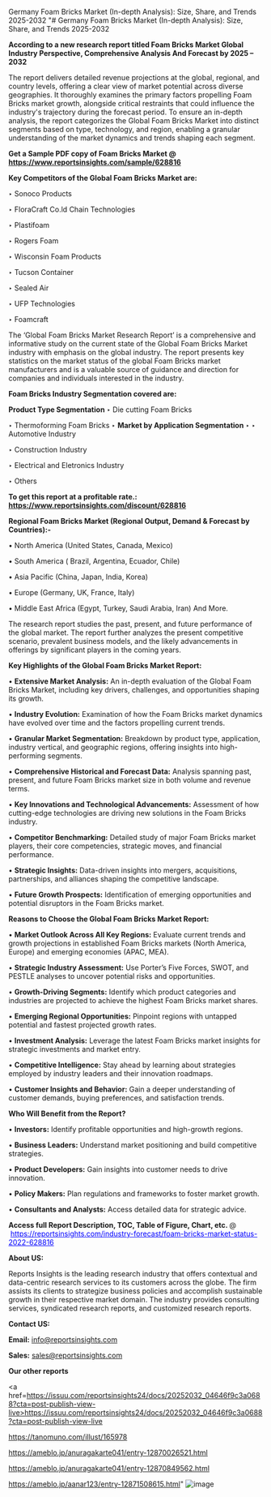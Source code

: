 Germany Foam Bricks Market (In-depth Analysis): Size, Share, and Trends 2025-2032
"# Germany Foam Bricks Market (In-depth Analysis): Size, Share, and Trends 2025-2032

<strong>According to a new research report titled Foam Bricks Market Global Industry Perspective, Comprehensive Analysis And Forecast by 2025 – 2032</strong>

The report delivers detailed revenue projections at the global, regional, and country levels, offering a clear view of market potential across diverse geographies. It thoroughly examines the primary factors propelling Foam Bricks market growth, alongside critical restraints that could influence the industry's trajectory during the forecast period. To ensure an in-depth analysis, the report categorizes the Global Foam Bricks Market into distinct segments based on type, technology, and region, enabling a granular understanding of the market dynamics and trends shaping each segment.

<strong>Get a Sample PDF copy of Foam Bricks Market </strong><strong>@<a href=https://www.reportsinsights.com/sample/628816 style=color:#0000ff;> https://www.reportsinsights.com/sample/628816</a></strong></font>

<strong>Key Competitors of the Global Foam Bricks Market are:</strong>

‣ Sonoco Products

‣ FloraCraft
 Co.ld Chain Technologies

‣ Plastifoam

‣ Rogers Foam

‣ Wisconsin Foam Products

‣ Tucson Container

‣ Sealed Air

‣ UFP Technologies

‣ Foamcraft

The ‘Global Foam Bricks Market Research Report’ is a comprehensive and informative study on the current state of the Global Foam Bricks Market industry with emphasis on the global industry. The report presents key statistics on the market status of the global Foam Bricks market manufacturers and is a valuable source of guidance and direction for companies and individuals interested in the industry.

<strong>Foam Bricks Industry Segmentation covered are:</strong>

<strong>Product Type Segmentation</strong>
‣
Die cutting Foam Bricks

‣ Thermoforming Foam Bricks
‣ 
<strong>Market by Application Segmentation</strong>
‣
‣  Automotive Industry

‣ Construction Industry

‣ Electrical and Eletronics Industry

‣ Others

<strong>To get this report at a profitable rate.: <a href=https://www.reportsinsights.com/discount/628816 style=color:#0000ff;>https://www.reportsinsights.com/discount/628816</a></strong></font>

<strong>Regional Foam Bricks Market (Regional Output, Demand &amp; Forecast by Countries):-</strong>

• North America (United States, Canada, Mexico)

• South America ( Brazil, Argentina, Ecuador, Chile)

• Asia Pacific (China, Japan, India, Korea)

• Europe (Germany, UK, France, Italy)

• Middle East Africa (Egypt, Turkey, Saudi Arabia, Iran) And More.

The research report studies the past, present, and future performance of the global market. The report further analyzes the present competitive scenario, prevalent business models, and the likely advancements in offerings by significant players in the coming years.

<strong>Key Highlights of the Global Foam Bricks Market Report:</strong>

• <strong>Extensive Market Analysis:</strong> An in-depth evaluation of the Global Foam Bricks Market, including key drivers, challenges, and opportunities shaping its growth.

• <strong>Industry Evolution:</strong> Examination of how the Foam Bricks market dynamics have evolved over time and the factors propelling current trends.

• <strong>Granular Market Segmentation:</strong> Breakdown by product type, application, industry vertical, and geographic regions, offering insights into high-performing segments.

• <strong>Comprehensive Historical and Forecast Data:</strong> Analysis spanning past, present, and future Foam Bricks market size in both volume and revenue terms.

• <strong>Key Innovations and Technological Advancements:</strong> Assessment of how cutting-edge technologies are driving new solutions in the Foam Bricks industry.

• <strong>Competitor Benchmarking:</strong> Detailed study of major Foam Bricks market players, their core competencies, strategic moves, and financial performance.

• <strong>Strategic Insights:</strong> Data-driven insights into mergers, acquisitions, partnerships, and alliances shaping the competitive landscape.

• <strong>Future Growth Prospects:</strong> Identification of emerging opportunities and potential disruptors in the Foam Bricks market.

<strong>Reasons to Choose the Global Foam Bricks Market Report:</strong>

• <strong>Market Outlook Across All Key Regions:</strong> Evaluate current trends and growth projections in established Foam Bricks markets (North America, Europe) and emerging economies (APAC, MEA).

• <strong>Strategic Industry Assessment:</strong> Use Porter’s Five Forces, SWOT, and PESTLE analyses to uncover potential risks and opportunities.

• <strong>Growth-Driving Segments:</strong> Identify which product categories and industries are projected to achieve the highest Foam Bricks market shares.

• <strong>Emerging Regional Opportunities:</strong> Pinpoint regions with untapped potential and fastest projected growth rates.

• <strong>Investment Analysis:</strong> Leverage the latest Foam Bricks market insights for strategic investments and market entry.

• <strong>Competitive Intelligence:</strong> Stay ahead by learning about strategies employed by industry leaders and their innovation roadmaps.

• <strong>Customer Insights and Behavior:</strong> Gain a deeper understanding of customer demands, buying preferences, and satisfaction trends.

<strong>Who Will Benefit from the Report?</strong>

• <strong>Investors:</strong> Identify profitable opportunities and high-growth regions.

• <strong>Business Leaders:</strong> Understand market positioning and build competitive strategies.

• <strong>Product Developers:</strong> Gain insights into customer needs to drive innovation.

• <strong>Policy Makers:</strong> Plan regulations and frameworks to foster market growth.

• <strong>Consultants and Analysts:</strong> Access detailed data for strategic advice.
</ul>
<strong>Access full Report Description, TOC, Table of Figure, Chart, etc. </strong>@  <a href=https://reportsinsights.com/industry-forecast/foam-bricks-market-status-2022-628816 style=color:#0000ff;>https://reportsinsights.com/industry-forecast/foam-bricks-market-status-2022-628816</a></font>

<strong><strong>About US</strong>:</strong>

Reports Insights is the leading research industry that offers contextual and data-centric research services to its customers across the globe. The firm assists its clients to strategize business policies and accomplish sustainable growth in their respective market domain. The industry provides consulting services, syndicated research reports, and customized research reports.

<strong>Contact US:</strong>

<p class=""""><b>Email:</b> <a href=mailto:info@reportsinsights.com>info@reportsinsights.com</a></p>
<p class=""""><b>Sales:</b> <a href=mailto:sales@reportsinsights.com>sales@reportsinsights.com</a></p>

<strong>Our other reports</strong>

<a href=https://issuu.com/reportsinsights24/docs/20252032_04646f9c3a0688?cta=post-publish-view-live>https://issuu.com/reportsinsights24/docs/20252032_04646f9c3a0688?cta=post-publish-view-live</a>

<a href=https://tanomuno.com/illust/165978>https://tanomuno.com/illust/165978</a>

<a href=https://ameblo.jp/anuragakarte041/entry-12870026521.html>https://ameblo.jp/anuragakarte041/entry-12870026521.html</a>

<a href=https://ameblo.jp/anuragakarte041/entry-12870849562.html>https://ameblo.jp/anuragakarte041/entry-12870849562.html</a>

<a href=https://ameblo.jp/aanar123/entry-12871508615.html>https://ameblo.jp/aanar123/entry-12871508615.html</a>"
![image](https://github.com/user-attachments/assets/b0955394-77e4-4393-a80b-1f3c38299698)
